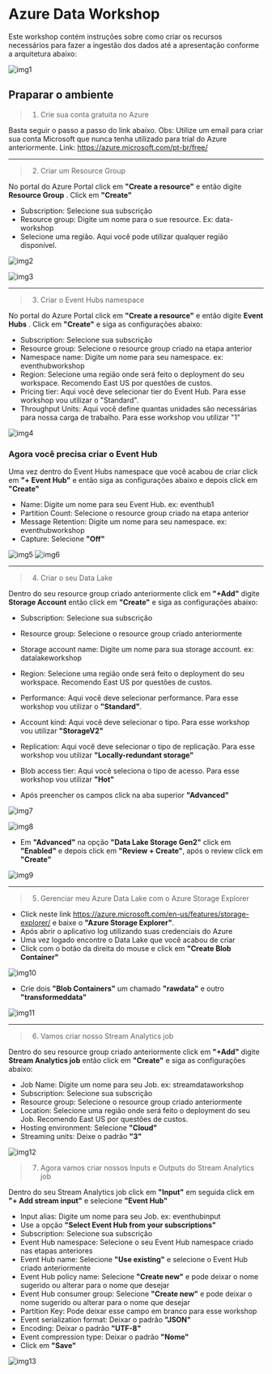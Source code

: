 # Azure Data Workshop 
Este workshop contém instruções sobre como criar os recursos necessários para fazer a ingestão dos dados até a apresentação conforme a arquitetura abaixo:

![img1](/img/arquitetura.png)

## Praparar o ambiente ##

> 1. Crie sua conta gratuita no Azure

Basta seguir o passo a passo do link abaixo. Obs: Utilize um email para criar sua conta Microsoft que nunca tenha utilizado para trial do Azure anteriormente.
Link: https://azure.microsoft.com/pt-br/free/
___

> 2. Criar um Resource Group

No portal do Azure Portal click em **"Create a resource"** e então digite **Resource Group** . Click em **"Create"** 

- Subscription: Selecione sua subscrição
- Resource group: Digite um nome para o sue resource. Ex: data-workshop
- Selecione uma região. Aqui você pode utilizar qualquer região disponível.   

![img2](/img/resourcegroup.GIF)

![img3](/img/resourcegroup.png)

___

> 3. Criar o Event Hubs namespace

No portal do Azure Portal click em **"Create a resource"** e então digite **Event Hubs** . Click em **"Create"** e siga as configurações abaixo: 

- Subscription: Selecione sua subscrição
- Resource group: Selecione o resource group criado na etapa anterior
- Namespace name: Digite um nome para seu namespace. ex: eventhubworkshop
- Region: Selecione uma região onde será feito o deployment do seu workspace. Recomendo East US por questões de custos.
- Pricing tier: Aqui você deve selecionar tier do Event Hub. Para esse workshop vou utilizar o "Standard".
- Throughput Units: Aqui você define quantas unidades são necessárias para nossa carga de trabalho. Para esse workshop vou utilizar "1"

![img4](/img/eventhubs.png)

### Agora você precisa criar o Event Hub ###

Uma vez dentro do Event Hubs namespace que você acabou de criar click em **"+ Event Hub"** e então siga as configurações abaixo e depois click em **"Create"**

- Name: Digite um nome para seu Event Hub. ex: eventhub1
- Partition Count: Selecione o resource group criado na etapa anterior
- Message Retention: Digite um nome para seu namespace. ex: eventhubworkshop
- Capture: Selecione **"Off"**

![img5](/img/eventhub1.png)
![img6](/img/eventhub2.png)

___

> 4. Criar o seu Data Lake

Dentro do seu resource group criado anteriormente click em **"+Add"** digite **Storage Account** então click em **"Create"** e siga as configurações abaixo:

- Subscription: Selecione sua subscrição
- Resource group: Selecione o resource group criado anteriormente
- Storage account name: Digite um nome para sua storage account. ex: datalakeworkshop
- Region: Selecione uma região onde será feito o deployment do seu workspace. Recomendo East US por questões de custos.
- Performance: Aqui você deve selecionar performance. Para esse workshop vou utilizar o **"Standard"**.
- Account kind: Aqui você deve selecionar o tipo. Para esse workshop vou utilizar **"StorageV2"**
- Replication: Aqui você deve selecionar o tipo de replicação. Para esse workshop vou utilizar **"Locally-redundant storage"**
- Blob access tier: Aqui você seleciona o tipo de acesso. Para esse workshop vou utilizar **"Hot"**

- Após preencher os campos click na aba superior **"Advanced"**

![img7](/img/storageaccount.GIF)

![img8](/img/storageaccount01.png)

- Em **"Advanced"** na opção **"Data Lake Storage Gen2"** click em  **"Enabled"** e depois click em **"Review + Create"**, após o review click em **"Create"**

![img9](/img/storageaccount04.png)

___

> 5. Gerenciar meu Azure Data Lake com o Azure Storage Explorer 

- Click neste link https://azure.microsoft.com/en-us/features/storage-explorer/ e baixe o **"Azure Storage Explorer"**. 
- Após abrir o aplicativo log utilizando suas credenciais do Azure
- Uma vez logado encontre o Data Lake que você acabou de criar
- Click com o botão da direita do mouse e click em **"Create Blob Container"**

![img10](/img/explorer1.png)

- Crie dois **"Blob Containers"** um chamado **"rawdata"** e outro **"transformeddata"**

![img11](/img/explorer2.png)

___

> 6. Vamos criar nosso Stream Analytics job

Dentro do seu resource group criado anteriormente click em **"+Add"** digite **Stream Analytics job** então click em **"Create"** e siga as configurações abaixo:

- Job Name: Digite um nome para seu Job. ex: streamdataworkshop 
- Subscription: Selecione sua subscrição
- Resource group: Selecione o resource group criado anteriormente
- Location: Selecione uma região onde será feito o deployment do seu Job. Recomendo East US por questões de custos.
- Hosting environment: Selecione **"Cloud"**
- Streaming units: Deixe o padrão **"3"**

![img12](/img/stream01.png)


> 7. Agora vamos criar nossos Inputs e Outputs do Stream Analytics job

Dentro do seu Stream Analytics job click em **"Input"** em seguida click em **"+ Add stream input"** e selecione **"Event Hub"**

- Input alias: Digite um nome para seu Job. ex: eventhubinput
- Use a opção **"Select Event Hub from your subscriptions"**
- Subscription: Selecione sua subscrição
- Event Hub namespace: Selecione o seu Event Hub namespace criado nas etapas anteriores
- Event Hub name: Selecione **"Use existing"** e selecione o Event Hub criado anteriormente
- Event Hub policy name: Selecione **"Create new"** e pode deixar o nome sugerido ou alterar para o nome que desejar
- Event Hub consumer group: Selecione **"Create new"** e pode deixar o nome sugerido ou alterar para o nome que desejar
- Partition Key: Pode deixar esse campo em branco para esse workshop
- Event serialization format: Deixar o padrão **"JSON"**
- Encoding: Deixar o padrão **"UTF-8"**
- Event compression type: Deixar o padrão **"Nome"**
- Click em **"Save"**

![img13](/img/input01.png)

